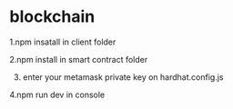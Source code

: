 # blockchain
1.npm insatall in client folder

2.npm install in smart contract folder

3. enter your metamask private key on hardhat.config.js

4.npm run dev in console
